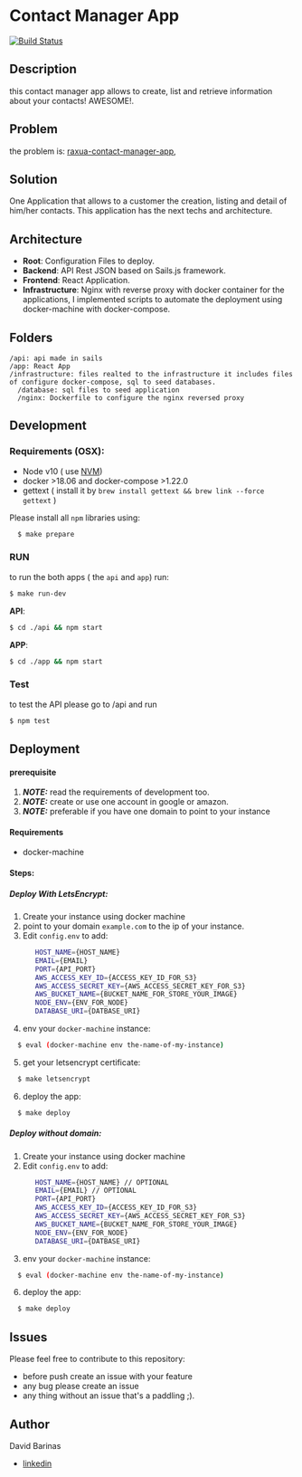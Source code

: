 # Contact Manager App 
[![Build Status](https://travis-ci.com/S0c5/contact-manager-app.svg?branch=develop)](https://travis-ci.com/S0c5/contact-manager-app)

## Description

this contact manager app allows to create, list and retrieve information about your contacts! AWESOME!.

## Problem

the problem is: [raxua-contact-manager-app](https://github.com/RauxaRepo/Node-Sails-Coding-Challenge/blob/master/coding_challenge.md), 

## Solution

One Application that allows to a customer the creation, listing and detail of him/her contacts. This application has the next techs and architecture.

## Architecture

-  **Root**: Configuration Files to deploy.
-  **Backend**: API Rest JSON based on Sails.js framework.
-  **Frontend**:  React Application.
-  **Infrastructure**:  Nginx with reverse proxy with docker container for the applications, I implemented scripts to automate the deployment using docker-machine with docker-compose.


## Folders

```
/api: api made in sails
/app: React App
/infrastructure: files realted to the infrastructure it includes files of configure docker-compose, sql to seed databases. 
  /database: sql files to seed application
  /nginx: Dockerfile to configure the nginx reversed proxy
```

## Development 

### Requirements (OSX): 

- Node v10 ( use [NVM](https://github.com/creationix/nvm))
- docker >18.06 and docker-compose >1.22.0
- gettext ( install it by `brew install gettext && brew link --force gettext` )

Please install all `npm` libraries using: 

```bash
  $ make prepare
```

### RUN 

to run the both apps ( the `api` and `app`) run: 

```bash
$ make run-dev
```

**API**:
```bash 
$ cd ./api && npm start
```

**APP**:
```bash 
$ cd ./app && npm start
```

### Test

to test the API please go to /api and run 

```bash
$ npm test
```

## Deployment


#### prerequisite

1. ***NOTE:*** read the requirements of development too.
2. ***NOTE:*** create or use one account in google or amazon.
3. ***NOTE:*** preferable if you have one domain to point to your instance


#### Requirements

  - docker-machine
  
#### Steps: 

##### Deploy With LetsEncrypt:

1. Create your instance using docker machine 
2. point to your domain `example.com` to the ip of your instance.
3. Edit `config.env` to add: 
   ```bash
      HOST_NAME={HOST_NAME}
      EMAIL={EMAIL}
      PORT={API_PORT}
      AWS_ACCESS_KEY_ID={ACCESS_KEY_ID_FOR_S3}
      AWS_ACCESS_SECRET_KEY={AWS_ACCESS_SECRET_KEY_FOR_S3}
      AWS_BUCKET_NAME={BUCKET_NAME_FOR_STORE_YOUR_IMAGE}
      NODE_ENV={ENV_FOR_NODE}
      DATABASE_URI={DATBASE_URI}
   ```
4. env your `docker-machine` instance:

```bash
  $ eval (docker-machine env the-name-of-my-instance)
```

5. get your letsencrypt certificate:

```bash
  $ make letsencrypt
```

6. deploy the app: 

```bash
  $ make deploy
```

##### Deploy without domain:

1. Create your instance using docker machine 
3. Edit `config.env` to add: 
   ```bash
      HOST_NAME={HOST_NAME} // OPTIONAL
      EMAIL={EMAIL} // OPTIONAL
      PORT={API_PORT}
      AWS_ACCESS_KEY_ID={ACCESS_KEY_ID_FOR_S3}
      AWS_ACCESS_SECRET_KEY={AWS_ACCESS_SECRET_KEY_FOR_S3}
      AWS_BUCKET_NAME={BUCKET_NAME_FOR_STORE_YOUR_IMAGE}
      NODE_ENV={ENV_FOR_NODE}
      DATABASE_URI={DATBASE_URI}
   ```
4. env your `docker-machine` instance:

```bash
  $ eval (docker-machine env the-name-of-my-instance)
```

6. deploy the app: 

```bash
  $ make deploy
```


## Issues

Please feel free to contribute to this repository:

* before push create an issue with your feature
* any bug please create an issue
* any thing without an issue that's a paddling ;).



## Author

David Barinas

* [linkedin](https://www.linkedin.com/in/davidbarinas/)


